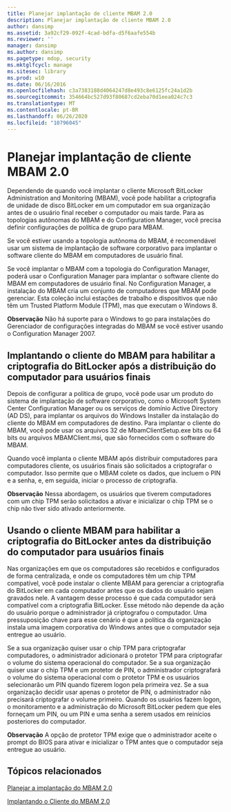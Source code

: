 ```yaml
---
title: Planejar implantação de cliente MBAM 2.0
description: Planejar implantação de cliente MBAM 2.0
author: dansimp
ms.assetid: 3a92cf29-092f-4cad-bdfa-d5f6aafe554b
ms.reviewer: ''
manager: dansimp
ms.author: dansimp
ms.pagetype: mdop, security
ms.mktglfcycl: manage
ms.sitesec: library
ms.prod: w10
ms.date: 06/16/2016
ms.openlocfilehash: c3a7383188d4064247d8e493c8e6125fc24a1d2b
ms.sourcegitcommit: 354664bc527d93f80687cd2eba70d1eea024c7c3
ms.translationtype: MT
ms.contentlocale: pt-BR
ms.lasthandoff: 06/26/2020
ms.locfileid: "10796045"
---
```

# Planejar implantação de cliente MBAM 2.0


Dependendo de quando você implantar o cliente Microsoft BitLocker Administration and Monitoring (MBAM), você pode habilitar a criptografia de unidade de disco BitLocker em um computador em sua organização antes de o usuário final receber o computador ou mais tarde. Para as topologias autônomas do MBAM e do Configuration Manager, você precisa definir configurações de política de grupo para MBAM.

Se você estiver usando a topologia autônoma do MBAM, é recomendável usar um sistema de implantação de software corporativo para implantar o software cliente do MBAM em computadores de usuário final.

Se você implantar o MBAM com a topologia do Configuration Manager, poderá usar o Configuration Manager para implantar o software cliente do MBAM em computadores de usuário final. No Configuration Manager, a instalação do MBAM cria um conjunto de computadores que MBAM pode gerenciar. Esta coleção inclui estações de trabalho e dispositivos que não têm um Trusted Platform Module (TPM), mas que executam o Windows 8.

**Observação**  Não há suporte para o Windows to go para instalações do Gerenciador de configurações integradas do MBAM se você estiver usando o Configuration Manager 2007.

 

## Implantando o cliente do MBAM para habilitar a criptografia do BitLocker após a distribuição do computador para usuários finais


Depois de configurar a política de grupo, você pode usar um produto do sistema de implantação de software corporativo, como o Microsoft System Center Configuration Manager ou os serviços de domínio Active Directory (AD DS), para implantar os arquivos do Windows Installer da instalação do cliente do MBAM em computadores de destino. Para implantar o cliente do MBAM, você pode usar os arquivos 32 de MbamClientSetup.exe bits ou 64 bits ou arquivos MBAMClient.msi, que são fornecidos com o software do MBAM.

Quando você implanta o cliente MBAM após distribuir computadores para computadores cliente, os usuários finais são solicitados a criptografar o computador. Isso permite que o MBAM colete os dados, que incluem o PIN e a senha, e, em seguida, iniciar o processo de criptografia.

**Observação**  Nessa abordagem, os usuários que tiverem computadores com um chip TPM serão solicitados a ativar e inicializar o chip TPM se o chip não tiver sido ativado anteriormente.

 

## Usando o cliente MBAM para habilitar a criptografia do BitLocker antes da distribuição do computador para usuários finais


Nas organizações em que os computadores são recebidos e configurados de forma centralizada, e onde os computadores têm um chip TPM compatível, você pode instalar o cliente MBAM para gerenciar a criptografia do BitLocker em cada computador antes que os dados do usuário sejam gravados nele. A vantagem desse processo é que cada computador será compatível com a criptografia BitLocker. Esse método não depende da ação do usuário porque o administrador já criptografou o computador. Uma pressuposição chave para esse cenário é que a política da organização instala uma imagem corporativa do Windows antes que o computador seja entregue ao usuário.

Se a sua organização quiser usar o chip TPM para criptografar computadores, o administrador adicionará o protetor TPM para criptografar o volume do sistema operacional do computador. Se a sua organização quiser usar o chip TPM e um protetor de PIN, o administrador criptografará o volume do sistema operacional com o protetor TPM e os usuários selecionarão um PIN quando fizerem logon pela primeira vez. Se a sua organização decidir usar apenas o protetor de PIN, o administrador não precisará criptografar o volume primeiro. Quando os usuários fazem logon, o monitoramento e a administração do Microsoft BitLocker pedem que eles forneçam um PIN, ou um PIN e uma senha a serem usados em reinícios posteriores do computador.

**Observação**  A opção de protetor TPM exige que o administrador aceite o prompt do BIOS para ativar e inicializar o TPM antes que o computador seja entregue ao usuário.

 

## Tópicos relacionados


[Planejar a implantação do MBAM 2.0](planning-to-deploy-mbam-20-mbam-2.md)

[Implantando o Cliente do MBAM 2.0](deploying-the-mbam-20-client-mbam-2.md)

 

 





